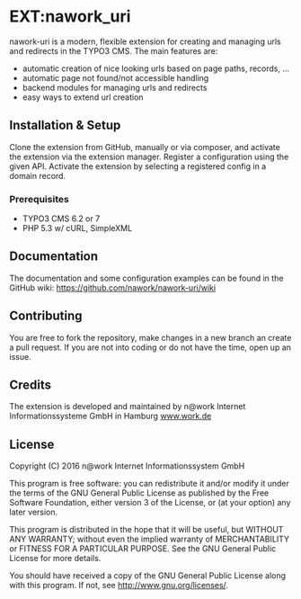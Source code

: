 # EXT:nawork_uri

nawork-uri is a modern, flexible extension for creating and managing urls and redirects in the TYPO3 CMS. The main features are:
* automatic creation of nice looking urls based on page paths, records, ...
* automatic page not found/not accessible handling
* backend modules for managing urls and redirects
* easy ways to extend url creation

## Installation & Setup

Clone the extension from GitHub, manually or via composer, and activate the extension via the extension manager. Register
a configuration using the given API. Activate the extension by selecting a registered config in a domain record.

### Prerequisites

* TYPO3 CMS 6.2 or 7
* PHP 5.3 w/ cURL, SimpleXML

## Documentation
The documentation and some configuration examples can be found in the GitHub wiki: https://github.com/nawork/nawork-uri/wiki

## Contributing

You are free to fork the repository, make changes in a new branch an create a pull request. If you are not into coding
or do not have the time, open up an issue.

## Credits

The extension is developed and maintained by n@work Internet Informationssysteme GmbH in Hamburg www.work.de

## License

Copyright (C) 2016 n@work Internet Informationssystem GmbH

This program is free software: you can redistribute it and/or modify
it under the terms of the GNU General Public License as published by
the Free Software Foundation, either version 3 of the License, or
(at your option) any later version.

This program is distributed in the hope that it will be useful,
but WITHOUT ANY WARRANTY; without even the implied warranty of
MERCHANTABILITY or FITNESS FOR A PARTICULAR PURPOSE.  See the
GNU General Public License for more details.

You should have received a copy of the GNU General Public License
along with this program.  If not, see <http://www.gnu.org/licenses/>.

